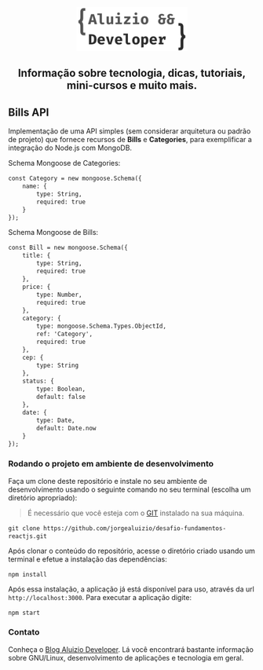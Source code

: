 <p align="center">
  <a href="https://aluiziodeveloper.com.br/">
    <img alt="Aluizio Developer" src="./assets/img/logo.png" height="90" />
  </a>
</p>
<h2 align="center">
Informação sobre tecnologia, dicas, tutoriais, mini-cursos e muito mais.
</h2>

## Bills API

Implementação de uma API simples (sem considerar arquitetura ou padrão de projeto) que fornece recursos de **Bills** e **Categories**, para  exemplificar a integração do Node.js com MongoDB.

Schema Mongoose de Categories:

```
const Category = new mongoose.Schema({
	name: {
		type: String,
		required: true
	}
});
```

Schema Mongoose de Bills:

```
const Bill = new mongoose.Schema({
	title: {
		type: String,
		required: true
	},
	price: {
		type: Number,
		required: true
	},
	category: {
		type: mongoose.Schema.Types.ObjectId,
		ref: 'Category',
		required: true
	},
	cep: {
		type: String
	},
	status: {
		type: Boolean,
		default: false
	},
	date: {
		type: Date,
		default: Date.now 
	}
});
```

### Rodando o projeto em ambiente de desenvolvimento

Faça um clone deste repositório e instale no seu ambiente de desenvolvimento usando o seguinte comando no seu terminal (escolha um diretório apropriado):

> É necessário que você esteja com o [GIT](https://git-scm.com/) instalado na sua máquina.

```
git clone https://github.com/jorgealuizio/desafio-fundamentos-reactjs.git
```

Após clonar o conteúdo do repositório, acesse o diretório criado usando um terminal e efetue a instalação das dependências:

```
npm install
```

Após essa instalação, a aplicação já está disponível para uso, através da url ```http://localhost:3000```. Para executar a aplicação digite:

```
npm start
```

### Contato

Conheça o [Blog Aluizio Developer](https://aluiziodeveloper.com.br). Lá você encontrará bastante informação sobre GNU/Linux, desenvolvimento de aplicações e tecnologia em geral.
